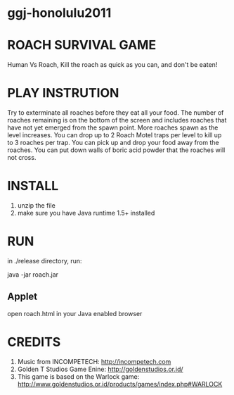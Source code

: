 # ggj-honolulu2011

ROACH SURVIVAL GAME 
===================
Human Vs Roach, Kill the roach as quick as you can, and don't be eaten! 

PLAY INSTRUTION
===============
Try to exterminate all roaches before they eat all your food. The number of roaches remaining is on the bottom of the screen and includes roaches that have not yet emerged from the spawn point. More roaches spawn as the level increases. You can drop up to 2 Roach Motel traps per level to kill up to 3 roaches per trap. You can pick up and drop your food away from the roaches. You can put down walls of boric acid powder that the roaches will not cross.

INSTALL
=======
1. unzip the file
2. make sure you have Java runtime 1.5+ installed

RUN
===
in ./release directory, run:

java -jar roach.jar

Applet
------
open roach.html in your Java enabled browser

CREDITS
=======
1. Music from INCOMPETECH: http://incompetech.com
2. Golden T Studios Game Enine: http://goldenstudios.or.id/
3. This game is based on the Warlock game: http://www.goldenstudios.or.id/products/games/index.php#WARLOCK
